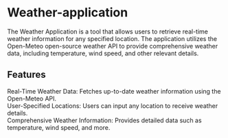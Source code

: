 # Weather-application

The Weather Application is a tool that allows users to retrieve real-time weather information for any specified location. The application utilizes the Open-Meteo open-source weather API to provide comprehensive weather data, including temperature, wind speed, and other relevant details.  

## Features
Real-Time Weather Data: Fetches up-to-date weather information using the Open-Meteo API.  
User-Specified Locations: Users can input any location to receive weather details.  
Comprehensive Weather Information: Provides detailed data such as temperature, wind speed, and more.  
